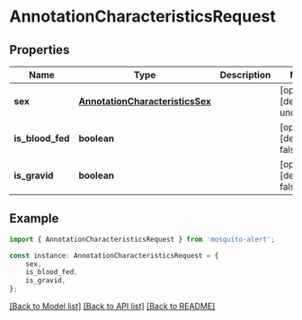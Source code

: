 # AnnotationCharacteristicsRequest


## Properties

Name | Type | Description | Notes
------------ | ------------- | ------------- | -------------
**sex** | [**AnnotationCharacteristicsSex**](AnnotationCharacteristicsSex.md) |  | [optional] [default to undefined]
**is_blood_fed** | **boolean** |  | [optional] [default to false]
**is_gravid** | **boolean** |  | [optional] [default to false]

## Example

```typescript
import { AnnotationCharacteristicsRequest } from 'mosquito-alert';

const instance: AnnotationCharacteristicsRequest = {
    sex,
    is_blood_fed,
    is_gravid,
};
```

[[Back to Model list]](../README.md#documentation-for-models) [[Back to API list]](../README.md#documentation-for-api-endpoints) [[Back to README]](../README.md)

